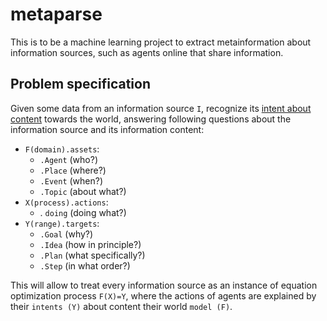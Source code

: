 # metaparse

This is to be a machine learning project to extract metainformation about information sources, such as agents online that share information.

## Problem specification

Given some data from an information source `I`, recognize its [intent about content](https://wefindx.net) towards the world, answering following questions about the information source and its information content:

- `F(domain).assets`:
    - `.Agent` (who?)
    - `.Place` (where?)
    - `.Event` (when?)
    - `.Topic` (about what?)
- `X(process).actions`:
    - . `doing` (doing what?)
- `Y(range).targets`:
    - `.Goal` (why?)
    - `.Idea` (how in principle?)
    - `.Plan` (what specifically?)
    - `.Step` (in what order?)

This will allow to treat every information source as an instance of equation optimization process `F(X)=Y`, where the actions of agents are explained by their `intents (Y)` about content their world  `model (F)`.
